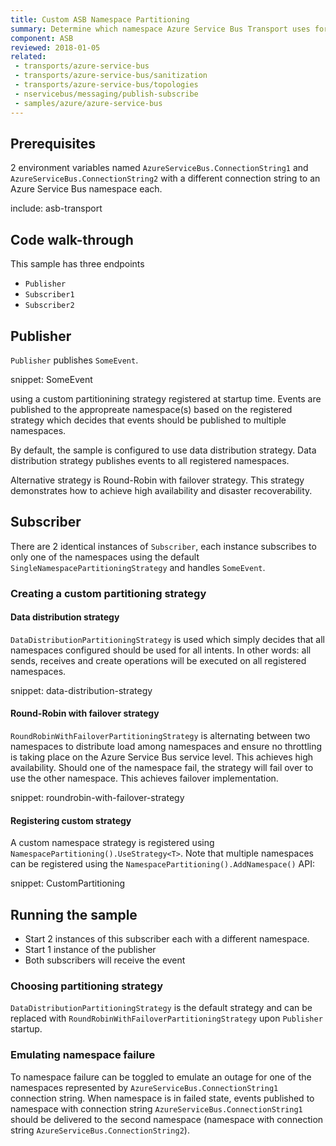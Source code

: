 ```yaml
---
title: Custom ASB Namespace Partitioning
summary: Determine which namespace Azure Service Bus Transport uses for partitioning.
component: ASB
reviewed: 2018-01-05
related:
 - transports/azure-service-bus
 - transports/azure-service-bus/sanitization
 - transports/azure-service-bus/topologies
 - nservicebus/messaging/publish-subscribe
 - samples/azure/azure-service-bus
---
```



## Prerequisites

2 environment variables named `AzureServiceBus.ConnectionString1` and `AzureServiceBus.ConnectionString2` with a different connection string to an Azure Service Bus namespace each.

include: asb-transport


## Code walk-through

This sample has three endpoints

* `Publisher`
* `Subscriber1`
* `Subscriber2`


## Publisher

`Publisher` publishes `SomeEvent`.

snippet: SomeEvent

using a custom partitionining strategy registered at startup time. Events are published to the appropreate namespace(s) based on the registered strategy which decides that events should be published to multiple namespaces.

By default, the sample is configured to use data distribution strategy. Data distribution strategy publishes events to all registered namespaces. 

Alternative strategy is Round-Robin with failover strategy. This strategy demonstrates how to achieve high availability and disaster recoverability. 


## Subscriber

There are 2 identical instances of `Subscriber`, each instance subscribes to only one of the namespaces using the default `SingleNamespacePartitioningStrategy` and handles `SomeEvent`. 


### Creating a custom partitioning strategy

#### Data distribution strategy

`DataDistributionPartitioningStrategy` is used which simply decides that all namespaces configured should be used for all intents. In other words: all sends, receives and create operations will be executed on all registered namespaces.

snippet: data-distribution-strategy


#### Round-Robin with failover strategy

`RoundRobinWithFailoverPartitioningStrategy` is alternating between two namespaces to distribute load among namespaces and ensure no throttling is taking place on the Azure Service Bus service level. This achieves high availability. Should one of the namespace fail, the strategy will fail over to use the other namespace. This achieves failover implementation.

snippet: roundrobin-with-failover-strategy


#### Registering custom strategy

A custom namespace strategy is registered using `NamespacePartitioning().UseStrategy<T>`. Note that multiple namespaces can be registered using the `NamespacePartitioning().AddNamespace()` API:

snippet: CustomPartitioning


## Running the sample

 * Start 2 instances of this subscriber each with a different namespace.
 * Start 1 instance of the publisher
 * Both subscribers will receive the event

### Choosing partitioning strategy

`DataDistributionPartitioningStrategy` is the default strategy and can be replaced with  `RoundRobinWithFailoverPartitioningStrategy` upon `Publisher` startup.

### Emulating namespace failure

To namespace failure can be toggled to emulate an outage for one of the namespaces represented by `AzureServiceBus.ConnectionString1` connection string. When namespace is in failed state, events published to namespace with connection string `AzureServiceBus.ConnectionString1` should be delivered to the second namespace (namespace with connection string `AzureServiceBus.ConnectionString2`).  

